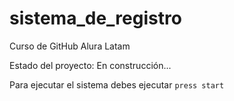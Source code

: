 <h1>sistema_de_registro</h1>
Curso de GitHub Alura Latam

Estado del proyecto: En construcción...

Para ejecutar el sistema debes ejecutar
```press start```
